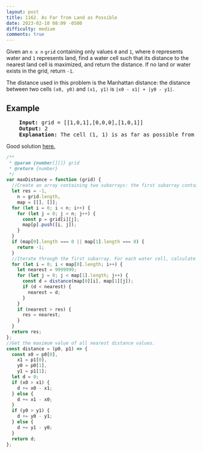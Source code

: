 ```yaml
---
layout: post
title: 1162. As Far from Land as Possible
date: 2023-02-10 08:09 -0500
difficulty: medium
comments: true
---
```


Given an `n x n` `grid` containing only values `0` and `1`, where `0` represents water and `1` represents land, find a water cell such that its distance to the nearest land cell is maximized, and return the distance. If no land or water exists in the grid, return `-1`.

The distance used in this problem is the Manhattan distance: the distance between two cells `(x0, y0)` and `(x1, y1)` is `|x0 - x1| + |y0 - y1|`.

## Example

<pre>
    <strong>Input:</strong> grid = [[1,0,1],[0,0,0],[1,0,1]]
    <strong>Output:</strong> 2
    <strong>Explanation:</strong> The cell (1, 1) is as far as possible from all the land with distance 2.
</pre>

Good solution [here.](https://leetcode.com/problems/as-far-from-land-as-possible/solutions/3167044/javascript-super-easy-to-understand/?orderBy=hot&languageTags=javascript)

```javascript
/**
 * @param {number[][]} grid
 * @return {number}
 */
var maxDistance = function (grid) {
  //Create an array containing two subarrays: the first subarray contains locations of water cells, the second one contains locations of land cells.
  let res = -1,
    n = grid.length,
    map = [[], []];
  for (let i = 0; i < n; i++) {
    for (let j = 0; j < n; j++) {
      const p = grid[i][j];
      map[p].push([i, j]);
    }
  }
  if (map[0].length === 0 || map[1].length === 0) {
    return -1;
  }
  //Iterate through the first subarray. For each water cell, calculate the nearest distance to a land cell by looping through the second subarray.
  for (let i = 0; i < map[0].length; i++) {
    let nearest = 9999999;
    for (let j = 0; j < map[1].length; j++) {
      const d = distance(map[0][i], map[1][j]);
      if (d < nearest) {
        nearest = d;
      }
    }
    if (nearest > res) {
      res = nearest;
    }
  }
  return res;
};
//Get the maximum value of all nearest distance values.
const distance = (p0, p1) => {
  const x0 = p0[0],
    x1 = p1[0],
    y0 = p0[1],
    y1 = p1[1];
  let d = 0;
  if (x0 > x1) {
    d += x0 - x1;
  } else {
    d += x1 - x0;
  }
  if (y0 > y1) {
    d += y0 - y1;
  } else {
    d += y1 - y0;
  }
  return d;
};
```
